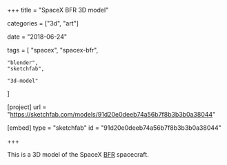 +++
title = "SpaceX BFR 3D model"

categories = ["3d", "art"]

date = "2018-06-24"

tags = [
    "spacex",
    "spacex-bfr",

    "blender",
    "sketchfab",
    
    "3d-model"
]

[project]
url = "https://sketchfab.com/models/91d20e0deeb74a56b7f8b3b3b0a38044"

[embed]
type = "sketchfab"
id = "91d20e0deeb74a56b7f8b3b3b0a38044"

+++

This is a 3D model of the SpaceX [BFR](/tags/spacex-bfr) spacecraft.

<!--more-->
